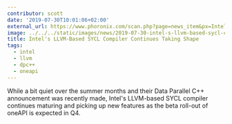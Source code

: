 ```yaml
---
contributor: scott
date: '2019-07-30T10:01:06+02:00'
external_url: https://www.phoronix.com/scan.php?page=news_item&px=Intel-SYCL-July-2019
image: ../../../static/images/news/2019-07-30-intel-s-llvm-based-sycl-compiler-continues-taking-shape.webp
title: Intel's LLVM-Based SYCL Compiler Continues Taking Shape
tags:
  - intel
  - llvm
  - dpc++
  - oneapi
---
```


While a bit quiet over the summer months and their Data Parallel C++ announcement was recently made, Intel's LLVM-based
SYCL compiler continues maturing and picking up new features as the beta roll-out of oneAPI is expected in Q4. 

